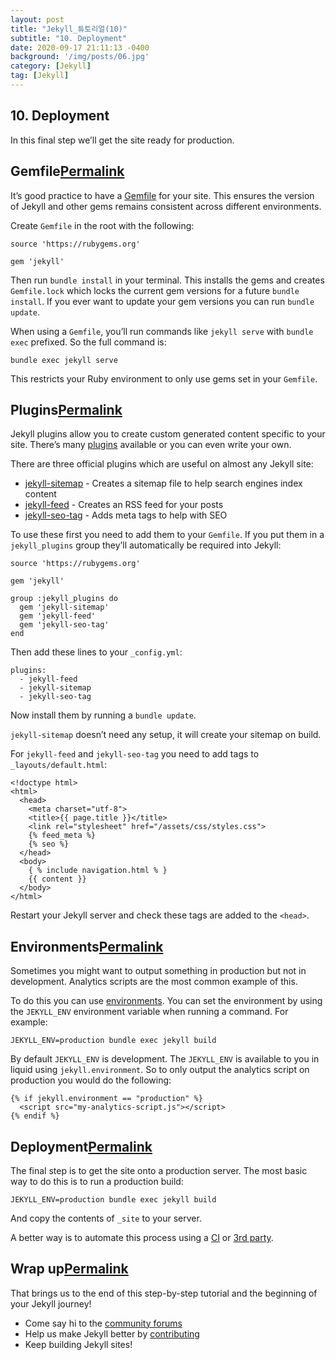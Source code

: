 ```yaml
---
layout: post
title: "Jekyll_튜토리얼(10)"
subtitle: "10. Deployment"
date: 2020-09-17 21:11:13 -0400
background: '/img/posts/06.jpg'
category: [Jekyll]
tag: [Jekyll]
---
```


## 10. Deployment

In this final step we’ll get the site ready for production.

## Gemfile[Permalink](https://jekyllrb.com/docs/step-by-step/10-deployment/#gemfile)

It’s good practice to have a [Gemfile](https://jekyllrb.com/docs/ruby-101/#gemfile) for your site. This ensures the version of Jekyll and other gems remains consistent across different environments.

Create `Gemfile` in the root with the following:

```
source 'https://rubygems.org'

gem 'jekyll'
```

Then run `bundle install` in your terminal. This installs the gems and creates `Gemfile.lock` which locks the current gem versions for a future `bundle install`. If you ever want to update your gem versions you can run `bundle update`.

When using a `Gemfile`, you’ll run commands like `jekyll serve` with `bundle exec` prefixed. So the full command is:

```
bundle exec jekyll serve
```

This restricts your Ruby environment to only use gems set in your `Gemfile`.

## Plugins[Permalink](https://jekyllrb.com/docs/step-by-step/10-deployment/#plugins)

Jekyll plugins allow you to create custom generated content specific to your site. There’s many [plugins](https://jekyllrb.com/docs/plugins/) available or you can even write your own.

There are three official plugins which are useful on almost any Jekyll site:

- [jekyll-sitemap](https://github.com/jekyll/jekyll-sitemap) - Creates a sitemap file to help search engines index content
- [jekyll-feed](https://github.com/jekyll/jekyll-feed) - Creates an RSS feed for your posts
- [jekyll-seo-tag](https://github.com/jekyll/jekyll-seo-tag) - Adds meta tags to help with SEO

To use these first you need to add them to your `Gemfile`. If you put them in a `jekyll_plugins` group they’ll automatically be required into Jekyll:

```
source 'https://rubygems.org'

gem 'jekyll'

group :jekyll_plugins do
  gem 'jekyll-sitemap'
  gem 'jekyll-feed'
  gem 'jekyll-seo-tag'
end
```

Then add these lines to your `_config.yml`:

```
plugins:
  - jekyll-feed
  - jekyll-sitemap
  - jekyll-seo-tag
```

Now install them by running a `bundle update`.

`jekyll-sitemap` doesn’t need any setup, it will create your sitemap on build.

For `jekyll-feed` and `jekyll-seo-tag` you need to add tags to `_layouts/default.html`:

```
<!doctype html>
<html>
  <head>
    <meta charset="utf-8">
    <title>{{ page.title }}</title>
    <link rel="stylesheet" href="/assets/css/styles.css">
    {% feed_meta %}
    {% seo %}
  </head>
  <body>
    { % include navigation.html % }
    {{ content }}
  </body>
</html>
```

Restart your Jekyll server and check these tags are added to the `<head>`.

## Environments[Permalink](https://jekyllrb.com/docs/step-by-step/10-deployment/#environments)

Sometimes you might want to output something in production but not in development. Analytics scripts are the most common example of this.

To do this you can use [environments](https://jekyllrb.com/docs/configuration/environments/). You can set the environment by using the `JEKYLL_ENV` environment variable when running a command. For example:

```
JEKYLL_ENV=production bundle exec jekyll build
```

By default `JEKYLL_ENV` is development. The `JEKYLL_ENV` is available to you in liquid using `jekyll.environment`. So to only output the analytics script on production you would do the following:

```
{% if jekyll.environment == "production" %}
  <script src="my-analytics-script.js"></script>
{% endif %}
```

## Deployment[Permalink](https://jekyllrb.com/docs/step-by-step/10-deployment/#deployment)

The final step is to get the site onto a production server. The most basic way to do this is to run a production build:

```
JEKYLL_ENV=production bundle exec jekyll build
```

And copy the contents of `_site` to your server.

A better way is to automate this process using a [CI](https://jekyllrb.com/docs/deployment/automated/) or [3rd party](https://jekyllrb.com/docs/deployment/third-party/).

## Wrap up[Permalink](https://jekyllrb.com/docs/step-by-step/10-deployment/#wrap-up)

That brings us to the end of this step-by-step tutorial and the beginning of your Jekyll journey!

- Come say hi to the [community forums](https://talk.jekyllrb.com/)
- Help us make Jekyll better by [contributing](https://jekyllrb.com/docs/contributing/)
- Keep building Jekyll sites!
